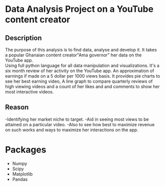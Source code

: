 # Data Analysis Project on a YouTube content creator

## Description
The purpose of this analysis is to find data, analyse and develop it.
It takes a popular Ghanaian content creator"Ama governor" her data on the YouTube app.  
Using full python language for all data manipulation and visualizations. It's a six month review of her activity on the YouTube app. 
An approximation of earnings if made on a 5 dollar per 1000 views basis.
It provides pie charts to see her best earning video, A line graph to compare quarterly reviews of high viewing videos and a count of her likes and and comments to show her most interactive videos.

## Reason
-Identifying her market niche to target. 
  -Aid in seeing most views to be attained on a particular video. 
    -Also to see how best to maximize revenue on such works and ways to maximize her interactions on the app.

# Packages 
- Numpy 
- Scipy
- Matplotlib
- Pandas

